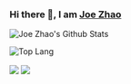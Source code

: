 ### Hi there 👋, I am [Joe Zhao](https://fun2ex.com)

![Joe Zhao's Github Stats](https://github-readme-stats.vercel.app/api?username=nikejaycn&count_private=true&show_icons=true&title_color=fff&icon_color=79ff97&text_color=9f9f9f&bg_color=151515&hide=[%22contribs%22])

![Top Lang](https://github-readme-stats.vercel.app/api/top-langs/?username=nikejaycn&layout=compact)


  <img align="center" src="https://github-readme-stats.vercel.app/api?username=nikejaycn&count_private=true&show_icons=true&title_color=fff&icon_color=79ff97&text_color=9f9f9f&bg_color=151515&hide=[%22contribs%22]" />
  <img align="center" src="https://github-readme-stats.vercel.app/api/top-langs/?username=nikejaycn&layout=compact" />


<!--
**nikejaycn/nikejaycn** is a ✨ _special_ ✨ repository because its `README.md` (this file) appears on your GitHub profile.

Here are some ideas to get you started:

- 🔭 I’m currently working on ...
- 🌱 I’m currently learning ...
- 👯 I’m looking to collaborate on ...
- 🤔 I’m looking for help with ...
- 💬 Ask me about ...
- 📫 How to reach me: ...
- 😄 Pronouns: ...
- ⚡ Fun fact: ...
-->
